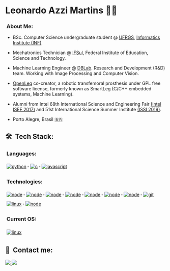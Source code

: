 
<h1 align="left">Leonardo Azzi Martins 🐧🦿</h1>

### &nbsp;About Me:

- <p align="left">BSc. Computer Science undergraduate student @ <a href="https://ufrgs.br">UFRGS</a>, <a href="https://inf.ufrgs.br">Informatics Institute (INF)</a></p> 
- <p align="left">Mechatronics Technician @ <a href="https://ifsul.edu.br/">IFSul</a>, Federal Institute of Education, Science and Technology. </p> 
- <p align="left">Machine Learning Engineer @ <a href="https://db.tec.br/dblab/">DBLab</a>. Research and Development (R&D) team. Working with Image Processing and Computer Vision.</p> 
- <p align="left"> <a href="https://github.com/ProtesesParaTodos/OpenLeg">OpenLeg</a> co-creator, a robotic transfemoral prosthesis under GPL free software license, formerly known as SmartLeg (C/C++ embedded systems, Machine Learning).</p>
- <p align="left"> Alumni from Intel 68th International Science and Engineering Fair <a href="https://www.societyforscience.org/isef/intel-isef-2017/">(Intel ISEF 2017)</a> and 51st International Science Summer Institute <a href="http://amigosdoweizmann.org.br/stage/escola-de-verao-2019/">(ISSI 2019)</a>.</p>
- <p align="left">Porto Alegre, Brasil 🇧🇷</p> 

## 🛠 &nbsp;Tech Stack:
### &nbsp;Languages:

<p align="left"></p> 

<div alight="left">
  <a href=https://www.linkedin.com/in/leonardoazzi//>
    <img src="https://img.shields.io/badge/Python-14354C?style=for-the-badge&logo=python&logoColor=white" alt="python" style="vertical-align:top; margin:6px 4px">
  </a>
  <a href=https://www.linkedin.com/in/leonardoazzi//>
    <img src="https://img.shields.io/badge/C-00599C?style=for-the-badge&logo=c&logoColor=white" alt="c" style="vertical-align:top; margin:6px 4px">
  </a>
    <a href=https://www.linkedin.com/in/leonardoazzi//>
    <img src="https://img.shields.io/badge/JavaScript-323330?style=for-the-badge&logo=javascript&logoColor=F7DF1E" alt="javascript" style="vertical-align:top; margin:6px 4px">
  </a>
 </div>
 
### &nbsp;Technologies:
 
<div alight="left">
  </a>
    <a href=https://www.linkedin.com/in/leonardoazzi//>
    <img src="https://img.shields.io/badge/Keras-%23D00000.svg?style=for-the-badge&logo=Keras&logoColor=white" alt="node" style="vertical-align:top; margin:6px 4px">
    </a>
  </a>
  
  </a>
    <a href=https://www.linkedin.com/in/leonardoazzi//>
    <img src="https://img.shields.io/badge/numpy-%23013243.svg?style=for-the-badge&logo=numpy&logoColor=white" alt="node" style="vertical-align:top; margin:6px 4px">
    </a>
  </a>
  </a>
    <a href=https://www.linkedin.com/in/leonardoazzi//>
    <img src="https://img.shields.io/badge/PyTorch-%23EE4C2C.svg?style=for-the-badge&logo=PyTorch&logoColor=white" alt="node" style="vertical-align:top; margin:6px 4px">
    </a>
  </a>
  </a>
    <a href=https://www.linkedin.com/in/leonardoazzi//>
    <img src="https://img.shields.io/badge/TensorFlow-%23FF6F00.svg?style=for-the-badge&logo=TensorFlow&logoColor=white" alt="node" style="vertical-align:top; margin:6px 4px">
    </a>
  </a>
  </a>
  </a>
    <a href=https://www.linkedin.com/in/leonardoazzi//>
    <img src="https://img.shields.io/badge/jupyter-%23FA0F00.svg?style=for-the-badge&logo=jupyter&logoColor=white" alt="node" style="vertical-align:top; margin:6px 4px">
    </a>
  </a>
    <a href=https://www.linkedin.com/in/leonardoazzi//>
    <img src="https://img.shields.io/badge/opencv-%23white.svg?style=for-the-badge&logo=opencv&logoColor=white" alt="node" style="vertical-align:top; margin:6px 4px">
    </a>
    </a>
    <a href=https://www.linkedin.com/in/leonardoazzi/>
    <img src="https://img.shields.io/badge/Node.js-43853D?style=for-the-badge&logo=node.js&logoColor=white" alt="node" style="vertical-align:top; margin:6px 4px">
  </a>
    </a>
      </a>
    <a href=https://www.linkedin.com/in/leonardoazzi//>
    <img src="https://img.shields.io/badge/Git-E34F26?style=for-the-badge&logo=git&logoColor=white" alt="git" style="vertical-align:top; margin:6px 4px">
  </a>
      </a>
    <a href=https://www.linkedin.com/in/leonardoazzi//>
    <img src="https://img.shields.io/badge/Linux-E34F26?style=for-the-badge&logo=linux&logoColor=black" alt="linux" style="vertical-align:top; margin:6px 4px">
  </a>
    </a>
    <a href=https://www.linkedin.com/in/leonardoazzi//>
    <img src="https://img.shields.io/badge/-Arduino-00979D?style=for-the-badge&logo=Arduino&logoColor=white" alt="node" style="vertical-align:top; margin:6px 4px">
    </a>

### &nbsp;Current OS: 
  </a>
    <a href=https://www.linkedin.com/in/leonardoazzi//>
    <img src="https://img.shields.io/badge/Pop!_OS-48B9C7?style=for-the-badge&logo=Pop!_OS&logoColor=white" alt="linux" style="vertical-align:top; margin:6px 4px">
  </a>

## 📧 &nbsp;Contact me:
<p align="left">
	<a href="[https://www.linkedin.com/in/claudinoac/](https://www.linkedin.com/in/leonardoazzi/)">
		<img src="https://img.shields.io/badge/LinkedIn-0077B5?style=for-the-badge&logo=linkedin&logoColor=white" />
	</a>
	<a href="mailto:lamartins@inf.ufrgs.br">
		<img src="https://img.shields.io/badge/Email-000000?style=for-the-badge&logo=thunderbird&logoColor=white" />
	</a>
</p>
   
</div>
